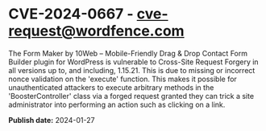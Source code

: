 # CVE-2024-0667 - cve-request@wordfence.com

The Form Maker by 10Web – Mobile-Friendly Drag & Drop Contact Form Builder plugin for WordPress is vulnerable to Cross-Site Request Forgery in all versions up to, and including, 1.15.21. This is due to missing or incorrect nonce validation on the 'execute' function. This makes it possible for unauthenticated attackers to execute arbitrary methods in the 'BoosterController' class via a forged request granted they can trick a site administrator into performing an action such as clicking on a link.

**Publish date:** 2024-01-27
